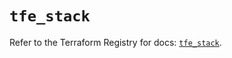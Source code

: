 # `tfe_stack`

Refer to the Terraform Registry for docs: [`tfe_stack`](https://registry.terraform.io/providers/hashicorp/tfe/0.66.0/docs/resources/stack).
